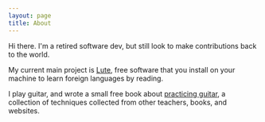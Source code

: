```yaml
---
layout: page
title: About
---
```


Hi there.  I'm a retired software dev, but still look to make contributions back to the world.

My current main project is [Lute](/lute), free software that you install on your machine to learn foreign languages by reading.

I play guitar, and wrote a small free book about [practicing guitar](https://practicing-guitar.readthedocs.io/en/latest/), a collection of techniques collected from other teachers, books, and websites.
